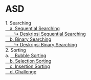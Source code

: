 # ASD
<a>1. Searching</a><br>
<a href="sequential searching.c">&emsp;a. Sequential Searching</a><br>
<a href="deskripsi sequential">&emsp;&emsp;↳ Deskripsi Sequential Searching</a><br>
<a href="https://github.com/desyderian/ASD/blob/main/searching/binary%20searching.c">&emsp;b. Binary Searching</a><br>
<a href="deskripsi binary">&emsp;&emsp;↳ Deskripsi Binary Searching </a><br>
<a>2. Sorting</a><br>
a. <a href="https://github.com/desyderian/ASD/tree/main/sorting/bubble%20sort">&emsp;Bubble Sorting</a><br>
<a href="https://github.com/desyderian/ASD/blob/main/sorting/selection%20sort">&emsp;b. Selection Sorting</a><br>
<a href="https://github.com/desyderian/ASD/blob/main/sorting/insertion%20sort">&emsp;c. Insertion Sorting</a><br>
<a href="https://github.com/desyderian/ASD/blob/main/sorting/challenge.c">&emsp;d. Challenge</a><br>
